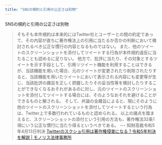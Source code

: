 ```yaml
---
title: "SNSの規約と引用の公正さは別物"
---
```


SNSの規約と引用の公正さは別物
> そもそも本件規約は本来的にはTwitter社とユーザーとの間の約定であって、その内容が直ちに著作権法上の引用に当たるか否かの判断において検討されるべき公正な慣行の内容となるものではない。
> また、他のツイートのスクリーンショットを添付してツイートする行為が本件規約違反に当たることも認めるに足りない。
> 他方で、批評に当たり、その対象とするツイートを示す手段として、引用リツイート機能を利用することはできるが、当該機能を用いた場合、元のツイートが変更されたり削除されたりすると、当該機能を用いたツイートにおいて表示される内容にも変更等が生じ、当該批評の趣旨を正しく把握したりその妥当性等を検討したりすることができなくなるおそれがあるのに対し、元のツイートのスクリーンショットを添付してツイートする場合には、そのようなおそれを避けることができるものと解される。
> そして、弁論の全趣旨によると、現にそのように他のツイートのスクリーンショットを添付してツイートするという行為は、Twitter上で多数行われているものと認められる。
> 以上の諸点を踏まえると、スクリーンショットの添付という引用の方法も、著作権法32条1項にいう公正な慣行に当たり得るというべきである。 --- 知財高裁令和5年4月13日判決
[Twitterのスクショ引用は著作権侵害になる？令和5年判決を解説 | モノリス法律事務所](https://monolith-law.jp/corporate/twitter-screenshot)

